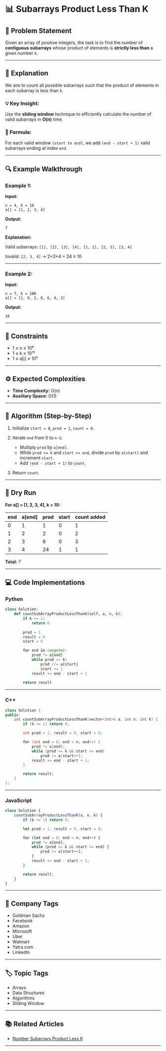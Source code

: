 # 📊 Subarrays Product Less Than K

## 📝 Problem Statement

Given an array of positive integers, the task is to find the number of **contiguous subarrays** whose product of elements is **strictly less than** a given number `k`.

---

## 🧠 Explanation

We aim to count all possible subarrays such that the product of elements in each subarray is less than `k`.

### 💡 Key Insight:

Use the **sliding window** technique to efficiently calculate the number of valid subarrays in **O(n)** time.

### 🧮 Formula:

For each valid window `(start to end)`, we add `(end - start + 1)` valid subarrays ending at index `end`.

---

## 🔍 Example Walkthrough

### Example 1:

**Input:**

```
n = 4, k = 10
a[] = [1, 2, 3, 4]
```

**Output:**

```
7
```

**Explanation:**

Valid subarrays:
`[1], [2], [3], [4], [1, 2], [2, 3], [3, 4]`

Invalid:
`[2, 3, 4]` → 2×3×4 = 24 ≥ 10

---

### Example 2:

**Input:**

```
n = 7, k = 100
a[] = [1, 9, 2, 8, 6, 4, 3]
```

**Output:**

```
16
```

---

## 🔐 Constraints

* 1 ≤ n ≤ 10⁶
* 1 ≤ k ≤ 10¹⁵
* 1 ≤ a\[i] ≤ 10⁵

---

## ⚙️ Expected Complexities

* **Time Complexity:** O(n)
* **Auxiliary Space:** O(1)

---

## 🚀 Algorithm (Step-by-Step)

1. Initialize `start = 0`, `prod = 1`, `count = 0`.
2. Iterate `end` from 0 to `n-1`:

   * Multiply `prod` by `a[end]`.
   * While `prod >= k` and `start <= end`, divide `prod` by `a[start]` and increment `start`.
   * Add `(end - start + 1)` to `count`.
3. Return `count`.

---

## 🧪 Dry Run

**For a\[] = \[1, 2, 3, 4], k = 10:**

| end | a\[end] | prod | start | count added |
| --- | ------- | ---- | ----- | ----------- |
| 0   | 1       | 1    | 0     | 1           |
| 1   | 2       | 2    | 0     | 2           |
| 2   | 3       | 6    | 0     | 3           |
| 3   | 4       | 24   | 1     | 1           |

**Total:** 7

---

## 💻 Code Implementations

### Python

```python
class Solution:
    def countSubArrayProductLessThanK(self, a, n, k):
        if k <= 1:
            return 0
        
        prod = 1
        result = 0
        start = 0

        for end in range(n):
            prod *= a[end]
            while prod >= k:
                prod //= a[start]
                start += 1
            result += end - start + 1
        
        return result
```

---

### C++

```cpp
class Solution {
public:
    int countSubArrayProductLessThanK(vector<int>& a, int n, int k) {
        if (k <= 1) return 0;

        int prod = 1, result = 0, start = 0;

        for (int end = 0; end < n; end++) {
            prod *= a[end];
            while (prod >= k && start <= end)
                prod /= a[start++];
            result += end - start + 1;
        }

        return result;
    }
};
```

---

### JavaScript

```javascript
class Solution {
    countSubArrayProductLessThanK(a, n, k) {
        if (k <= 1) return 0;

        let prod = 1, result = 0, start = 0;

        for (let end = 0; end < n; end++) {
            prod *= a[end];
            while (prod >= k && start <= end) {
                prod /= a[start++];
            }
            result += end - start + 1;
        }

        return result;
    }
}
```

---

## 🏢 Company Tags

* Goldman Sachs
* Facebook
* Amazon
* Microsoft
* Uber
* Walmart
* Yatra.com
* LinkedIn

---

## 🏷️ Topic Tags

* Arrays
* Data Structures
* Algorithms
* Sliding Window

---

## 📚 Related Articles

* [Number Subarrays Product Less K](https://www.geeksforgeeks.org/number-subarrays-product-less-k/)

---
